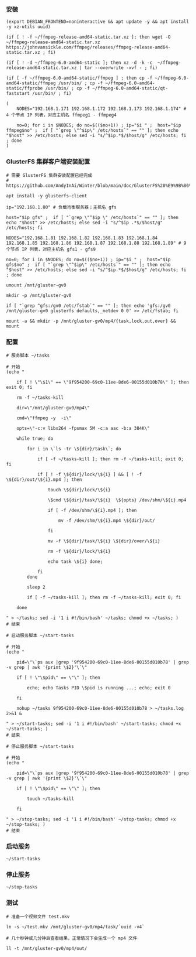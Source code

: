 
### 安装

	(export DEBIAN_FRONTEND=noninteractive && apt update -y && apt install -y xz-utils uuid)

	(if [ ! -f ~/ffmpeg-release-amd64-static.tar.xz ]; then wget -O ~/ffmpeg-release-amd64-static.tar.xz https://johnvansickle.com/ffmpeg/releases/ffmpeg-release-amd64-static.tar.xz ; fi)
	
	(if [ ! -d ~/ffmpeg-6.0-amd64-static ]; then xz -d -k -c  ~/ffmpeg-release-amd64-static.tar.xz | tar --overwrite -xvf - ; fi)

	(if [ -f ~/ffmpeg-6.0-amd64-static/ffmpeg ] ; then cp -f ~/ffmpeg-6.0-amd64-static/ffmpeg /usr/bin/ ; cp -f ~/ffmpeg-6.0-amd64-static/ffprobe /usr/bin/ ; cp -f ~/ffmpeg-6.0-amd64-static/qt-faststart /usr/bin/ ; fi)

	(
		NODES="192.168.1.171 192.168.1.172 192.168.1.173 192.168.1.174" # 4 个节点 IP 列表，对应主机名 ffmpeg1 - ffmpeg4

		no=0; for i in $NODES; do no=$(($no+1)) ; ip="$i " ;  host="$ip ffmpeg$no" ;  if [ "`grep \"^$ip\" /etc/hosts`" == "" ]; then echo "$host" >> /etc/hosts; else sed -i "s/^$ip.*$/$host/g" /etc/hosts; fi ; done
	)


### GlusterFS 集群客户端安装配置

	# 需要 GlusterFS 集群安装配置已经完成
	# https://github.com/AndyInAi/Winter/blob/main/doc/GlusterFS%20%E9%9B%86%E7%BE%A4%E5%AE%89%E8%A3%85%E9%85%8D%E7%BD%AE.md

	apt install -y glusterfs-client

	ip="192.168.1.80" # 负载均衡服务器；主机名 gfs

	host="$ip gfs" ;  if [ "`grep \"^$ip \" /etc/hosts`" == "" ]; then echo "$host" >> /etc/hosts; else sed -i "s/^$ip .*$/$host/g" /etc/hosts; fi

	NODES="192.168.1.81 192.168.1.82 192.168.1.83 192.168.1.84 192.168.1.85 192.168.1.86 192.168.1.87 192.168.1.88 192.168.1.89" # 9 个节点 IP 列表，对应主机名 gfs1 - gfs9

	no=0; for i in $NODES; do no=$(($no+1)) ; ip="$i " ;  host="$ip gfs$no" ;  if [ "`grep \"^$ip\" /etc/hosts`" == "" ]; then echo "$host" >> /etc/hosts; else sed -i "s/^$ip.*$/$host/g" /etc/hosts; fi ; done
	
	umount /mnt/gluster-gv0

	mkdir -p /mnt/gluster-gv0

	if [ "`grep ^gfs:/gv0 /etc/fstab`" == "" ]; then echo 'gfs:/gv0 /mnt/gluster-gv0 glusterfs defaults,_netdev 0 0' >> /etc/fstab; fi

	mount -a && mkdir -p /mnt/gluster-gv0/mp4/{task,lock,out,over} && mount


### 配置

	# 服务脚本 ~/tasks

	# 开始
	(echo "

		if [ ! \"\$1\" == \"9f954200-69c0-11ee-8de6-00155d010b78\" ]; then exit 0; fi

		rm -f ~/tasks-kill

		dir=\"/mnt/gluster-gv0/mp4\"

		cmd=\"ffmpeg -y  -i\"

		opts=\"-c:v libx264 -fpsmax 5M -c:a aac -b:a 384K\"

		while true; do

			for i in \`ls -tr \${dir}/task\`; do

				if [ -f ~/tasks-kill ]; then rm -f ~/tasks-kill; exit 0; fi

				if [ ! -f \${dir}/lock/\${i} ] && [ ! -f \${dir}/out/\${i}.mp4 ]; then

					touch \${dir}/lock/\${i}

					\$cmd \${dir}/task/\${i}  \${opts} /dev/shm/\${i}.mp4
					
					if [ -f /dev/shm/\${i}.mp4 ]; then 

						mv -f /dev/shm/\${i}.mp4 \${dir}/out/

					fi

					mv -f \${dir}/task/\${i} \${dir}/over/\${i}

					rm -f \${dir}/lock/\${i}

					echo task \${i} done;

				fi
			done

			sleep 2

			if [ -f ~/tasks-kill ]; then rm -f ~/tasks-kill; exit 0; fi

		done

	" > ~/tasks; sed -i '1 i #!/bin/bash' ~/tasks; chmod +x ~/tasks; )
	# 结束

	# 启动服务脚本 ~/start-tasks

	# 开始
	(echo "

		pid=\"\`ps aux |grep '9f954200-69c0-11ee-8de6-00155d010b78' | grep -v grep | awk '{print \$2}'\`\"

		if [ ! \"\$pid\" == \"\" ]; then

			echo; echo Tasks PID \$pid is running ...; echo; exit 0

		fi

		nohup ~/tasks 9f954200-69c0-11ee-8de6-00155d010b78 > ~/tasks.log 2>&1 &

	" > ~/start-tasks; sed -i '1 i #!/bin/bash' ~/start-tasks; chmod +x ~/start-tasks; )
	# 结束

	# 停止服务脚本 ~/start-tasks

	# 开始
	(echo "

		pid=\"\`ps aux |grep '9f954200-69c0-11ee-8de6-00155d010b78' | grep -v grep | awk '{print \$2}'\`\"

		if [ ! \"\$pid\" == \"\" ]; then

			touch ~/tasks-kill

		fi

	" > ~/stop-tasks; sed -i '1 i #!/bin/bash' ~/stop-tasks; chmod +x ~/stop-tasks; )
	# 结束


### 启动服务

	~/start-tasks


### 停止服务

	~/stop-tasks


### 测试

	# 准备一个视频文件 test.mkv

	ln -s ~/test.mkv /mnt/gluster-gv0/mp4/task/`uuid -v4`

	# 几十秒钟或几分钟后查看结果，正常情况下会生成一个 mp4 文件

	ll -t /mnt/gluster-gv0/mp4/out/


